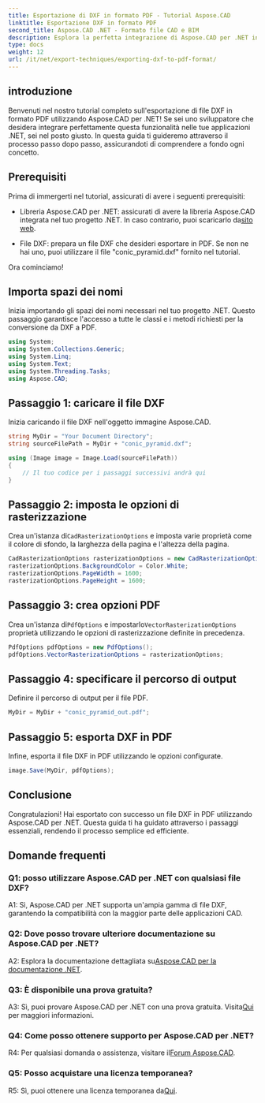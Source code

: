 ```yaml
---
title: Esportazione di DXF in formato PDF - Tutorial Aspose.CAD
linktitle: Esportazione DXF in formato PDF
second_title: Aspose.CAD .NET - Formato file CAD e BIM
description: Esplora la perfetta integrazione di Aspose.CAD per .NET in questa guida passo passo per esportare file DXF in PDF senza sforzo.
type: docs
weight: 12
url: /it/net/export-techniques/exporting-dxf-to-pdf-format/
---
```

## introduzione

Benvenuti nel nostro tutorial completo sull'esportazione di file DXF in formato PDF utilizzando Aspose.CAD per .NET! Se sei uno sviluppatore che desidera integrare perfettamente questa funzionalità nelle tue applicazioni .NET, sei nel posto giusto. In questa guida ti guideremo attraverso il processo passo dopo passo, assicurandoti di comprendere a fondo ogni concetto.

## Prerequisiti

Prima di immergerti nel tutorial, assicurati di avere i seguenti prerequisiti:

- Libreria Aspose.CAD per .NET: assicurati di avere la libreria Aspose.CAD integrata nel tuo progetto .NET. In caso contrario, puoi scaricarlo da[sito web](https://releases.aspose.com/cad/net/).

- File DXF: prepara un file DXF che desideri esportare in PDF. Se non ne hai uno, puoi utilizzare il file "conic_pyramid.dxf" fornito nel tutorial.

Ora cominciamo!

## Importa spazi dei nomi

Inizia importando gli spazi dei nomi necessari nel tuo progetto .NET. Questo passaggio garantisce l'accesso a tutte le classi e i metodi richiesti per la conversione da DXF a PDF.

```csharp
using System;
using System.Collections.Generic;
using System.Linq;
using System.Text;
using System.Threading.Tasks;
using Aspose.CAD;
```

## Passaggio 1: caricare il file DXF

Inizia caricando il file DXF nell'oggetto immagine Aspose.CAD.

```csharp
string MyDir = "Your Document Directory";
string sourceFilePath = MyDir + "conic_pyramid.dxf";

using (Image image = Image.Load(sourceFilePath))
{
    // Il tuo codice per i passaggi successivi andrà qui
}
```

## Passaggio 2: imposta le opzioni di rasterizzazione

 Crea un'istanza di`CadRasterizationOptions` e imposta varie proprietà come il colore di sfondo, la larghezza della pagina e l'altezza della pagina.

```csharp
CadRasterizationOptions rasterizationOptions = new CadRasterizationOptions();
rasterizationOptions.BackgroundColor = Color.White;
rasterizationOptions.PageWidth = 1600;
rasterizationOptions.PageHeight = 1600;
```

## Passaggio 3: crea opzioni PDF

 Crea un'istanza di`PdfOptions` e impostarlo`VectorRasterizationOptions` proprietà utilizzando le opzioni di rasterizzazione definite in precedenza.

```csharp
PdfOptions pdfOptions = new PdfOptions();
pdfOptions.VectorRasterizationOptions = rasterizationOptions;
```

## Passaggio 4: specificare il percorso di output

Definire il percorso di output per il file PDF.

```csharp
MyDir = MyDir + "conic_pyramid_out.pdf";
```

## Passaggio 5: esporta DXF in PDF

Infine, esporta il file DXF in PDF utilizzando le opzioni configurate.

```csharp
image.Save(MyDir, pdfOptions);
```

## Conclusione

Congratulazioni! Hai esportato con successo un file DXF in PDF utilizzando Aspose.CAD per .NET. Questa guida ti ha guidato attraverso i passaggi essenziali, rendendo il processo semplice ed efficiente.

## Domande frequenti

### Q1: posso utilizzare Aspose.CAD per .NET con qualsiasi file DXF?

A1: Sì, Aspose.CAD per .NET supporta un'ampia gamma di file DXF, garantendo la compatibilità con la maggior parte delle applicazioni CAD.

### Q2: Dove posso trovare ulteriore documentazione su Aspose.CAD per .NET?

 A2: Esplora la documentazione dettagliata su[Aspose.CAD per la documentazione .NET](https://reference.aspose.com/cad/net/).

### Q3: È disponibile una prova gratuita?

 A3: Sì, puoi provare Aspose.CAD per .NET con una prova gratuita. Visita[Qui](https://releases.aspose.com/) per maggiori informazioni.

### Q4: Come posso ottenere supporto per Aspose.CAD per .NET?

 R4: Per qualsiasi domanda o assistenza, visitare il[Forum Aspose.CAD](https://forum.aspose.com/c/cad/19).

### Q5: Posso acquistare una licenza temporanea?

 R5: Sì, puoi ottenere una licenza temporanea da[Qui](https://purchase.aspose.com/temporary-license/).